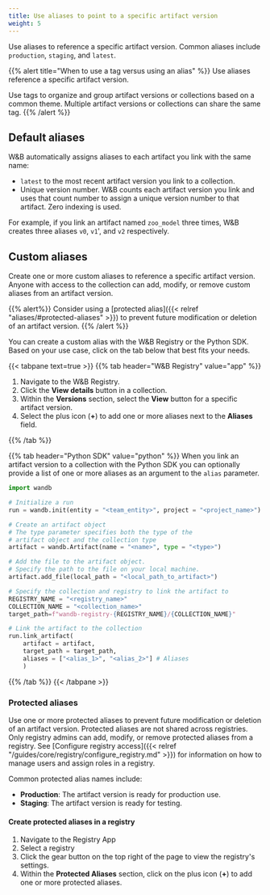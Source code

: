 ```yaml
---
title: Use aliases to point to a specific artifact version
weight: 5
---
```



Use aliases to reference a specific artifact version. Common aliases include `production`, `staging`, and `latest`.

{{% alert title="When to use a tag versus using an alias" %}}
Use aliases reference a specific artifact version.

Use tags to organize and group artifact versions or collections based on a common theme. Multiple artifact versions or collections can share the same tag.
{{% /alert %}}

## Default aliases

W&B automatically assigns aliases to each artifact you link with the same name:

* `latest` to the most recent artifact version you link to a collection.
* Unique version number. W&B counts each artifact version you link and uses that count number to assign a unique version number to that artifact. Zero indexing is used.

For example, if you link an artifact named `zoo_model` three times, W&B creates three aliases `v0`, `v1`', and `v2` respectively.

## Custom aliases

Create one or more custom aliases to reference a specific artifact version. Anyone with access to the collection can add, modify, or remove custom aliases from an artifact version.

{{% alert%}}
Consider using a [protected alias]({{< relref "aliases/#protected-aliases" >}}) to prevent future modification or deletion of an artifact version.
{{% /alert %}}

You can create a custom alias with the W&B Registry or the Python SDK. Based on your use case, click on the tab below that best fits your needs.

{{< tabpane text=true >}}
{{% tab header="W&B Registry" value="app" %}}

1. Navigate to the W&B Registry.
2. Click the **View details** button in a collection.
3. Within the **Versions** section, select the **View** button for a specific artifact version.
4. Select the plus icon (**+**) to add one or more aliases next to the **Aliases** field.

{{% /tab %}}

{{% tab header="Python SDK" value="python" %}}
When you link an artifact version to a collection with the Python SDK you can optionally provide a list of one or more aliases as an argument to the `alias` parameter.

```python
import wandb

# Initialize a run
run = wandb.init(entity = "<team_entity>", project = "<project_name>")

# Create an artifact object
# The type parameter specifies both the type of the 
# artifact object and the collection type
artifact = wandb.Artifact(name = "<name>", type = "<type>")

# Add the file to the artifact object. 
# Specify the path to the file on your local machine.
artifact.add_file(local_path = "<local_path_to_artifact>")

# Specify the collection and registry to link the artifact to
REGISTRY_NAME = "<registry_name>"
COLLECTION_NAME = "<collection_name>"
target_path=f"wandb-registry-{REGISTRY_NAME}/{COLLECTION_NAME}"

# Link the artifact to the collection
run.link_artifact(
    artifact = artifact, 
    target_path = target_path, 
    aliases = ["<alias_1>", "<alias_2>"] # Aliases
    )
```
{{% /tab %}}
{{< /tabpane >}}

### Protected aliases
Use one or more protected aliases to prevent future modification or deletion of an artifact version. Protected aliases are not shared across registries. Only registry admins can add, modify, or remove protected aliases from a registry. See [Configure registry access]({{< relref "/guides/core/registry/configure_registry.md" >}}) for information on how to manage users and assign roles in a registry.

Common protected alias names include:

- **Production**: The artifact version is ready for production use.
- **Staging**: The artifact version is ready for testing.

#### Create protected aliases in a registry

1. Navigate to the Registry App
2. Select a registry
3. Click the gear button on the top right of the page to view the registry's settings.
4. Within the **Protected Aliases** section, click on the plus icon (**+**) to add one or more protected aliases.

<!-- ### Add a protected alias to an artifact version -->
